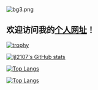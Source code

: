 ![bg3.png](https://fastly.jsdelivr.net/gh/ljl2107/imageshack/Anime/bg3.png)
## 欢迎访问我的[个人网址](https://ljl2107.top/)！
<!-- 奖杯 -->
[![trophy](https://github-profile-trophy.vercel.app/?username=ljl2107)](https://github.com/ljl2107/github-profile-trophy)
<!-- 数据统计信息 -->
[![ljl2107's GitHub stats](https://github-readme-stats.vercel.app/api?username=ljl2107)](https://github.com/ljl2107/github-readme-stats)
<!-- 语言统计 -->
[![Top Langs](https://github-readme-stats.vercel.app/api/top-langs/?username=ljl2107)](https://github.com/ljl2107/github-readme-stats)
<!-- 可爱的访问次数 -->
[![Top Langs](https://moe-counter.glitch.me/get/@ljl2107?theme=role34)](https://moe-counter.glitch.me/get/@ljl2107?theme=role34)

<!--
**ljl2107/ljl2107** is a ✨ _special_ ✨ repository because its `README.md` (this file) appears on your GitHub profile.

Here are some ideas to get you started:

- 🔭 I’m currently working on ...
- 🌱 I’m currently learning ...
- 👯 I’m looking to collaborate on ...
- 🤔 I’m looking for help with ...
- 💬 Ask me about ...
- 📫 How to reach me: ...
- 😄 Pronouns: ...
- ⚡ Fun fact: ...
-->
